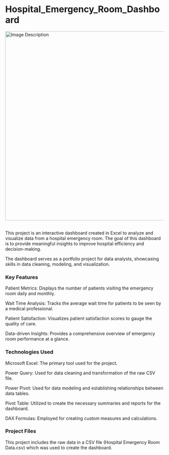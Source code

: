 # Hospital_Emergency_Room_Dashboard
<img src="https://github.com/SatishDhawale/Hospital_Emergency_Room_Dashboard/blob/4ed886d2946467c75855e21291b18d07011c7189/Hospital%20Dashboard%20Final%20.jpg" alt="Image Description" width="600">
<br><br>

This project is an interactive dashboard created in Excel to analyze and visualize data from a hospital emergency room. The goal of this dashboard is to provide meaningful insights to improve hospital efficiency and decision-making.

The dashboard serves as a portfolio project for data analysts, showcasing skills in data cleaning, modeling, and visualization.

### Key Features
Patient Metrics: Displays the number of patients visiting the emergency room daily and monthly.

Wait Time Analysis: Tracks the average wait time for patients to be seen by a medical professional.

Patient Satisfaction: Visualizes patient satisfaction scores to gauge the quality of care.

Data-driven Insights: Provides a comprehensive overview of emergency room performance at a glance.

### Technologies Used
Microsoft Excel: The primary tool used for the project.

Power Query: Used for data cleaning and transformation of the raw CSV file.

Power Pivot: Used for data modeling and establishing relationships between data tables.

Pivot Table: Utilized to create the necessary summaries and reports for the dashboard.

DAX Formulas: Employed for creating custom measures and calculations.

### Project Files
This project includes the raw data in a CSV file (Hospital Emergency Room Data.csv) which was used to create the dashboard.


